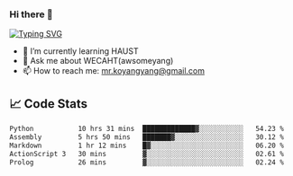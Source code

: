 ### Hi there 👋

[![Typing SVG](https://readme-typing-svg.herokuapp.com?color=%23F78A63&lines=Here+are+some+ideas+to+get+you+started%3A)](https://git.io/typing-svg)

- 🌱 I’m currently learning HAUST
- 💬 Ask me about WECAHT(awsomeyang)
- 📫 How to reach me: mr.koyangyang@gmail.com

## &#x1f4c8; Code Stats
<!--START_SECTION:waka-->

```txt
Python           10 hrs 31 mins  █████████████▓░░░░░░░░░░░   54.23 %
Assembly         5 hrs 50 mins   ███████▓░░░░░░░░░░░░░░░░░   30.12 %
Markdown         1 hr 12 mins    █▓░░░░░░░░░░░░░░░░░░░░░░░   06.20 %
ActionScript 3   30 mins         ▓░░░░░░░░░░░░░░░░░░░░░░░░   02.61 %
Prolog           26 mins         ▓░░░░░░░░░░░░░░░░░░░░░░░░   02.24 %
```

<!--END_SECTION:waka-->